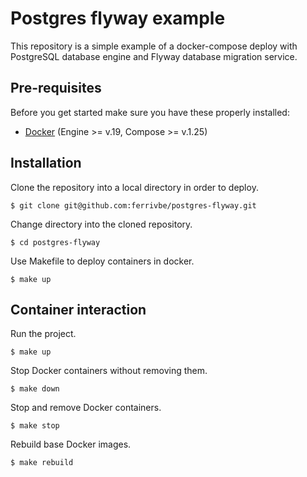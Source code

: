 # Postgres flyway example
This repository is a simple example of a docker-compose deploy with PostgreSQL database engine and Flyway database migration service.

## Pre-requisites
Before you get started make sure you have these properly installed:
* [Docker](https://www.docker.com/) (Engine >= v.19, Compose >= v.1.25)

## Installation
Clone the repository into a local directory in order to deploy.
```console
$ git clone git@github.com:ferrivbe/postgres-flyway.git
```

Change directory into the cloned repository.
```console
$ cd postgres-flyway
```

Use Makefile to deploy containers in docker.
```console
$ make up
```

## Container interaction
Run the project.
```console
$ make up
```

Stop Docker containers without removing them.
```console
$ make down
```

Stop and remove Docker containers.
```console
$ make stop
```

Rebuild base Docker images.
```console
$ make rebuild
```
